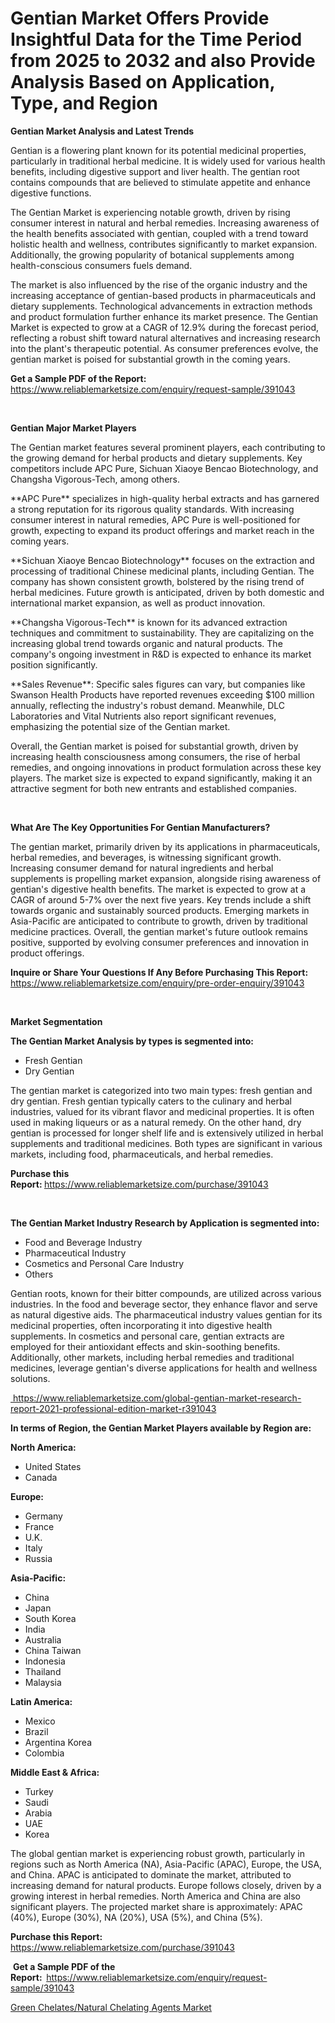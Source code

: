 <p><h1>Gentian Market Offers Provide Insightful Data for the Time Period from 2025 to 2032 and also Provide Analysis Based on Application, Type, and Region</h1></p><p><strong>Gentian Market Analysis and Latest Trends</strong></p>
<p><p>Gentian is a flowering plant known for its potential medicinal properties, particularly in traditional herbal medicine. It is widely used for various health benefits, including digestive support and liver health. The gentian root contains compounds that are believed to stimulate appetite and enhance digestive functions.</p><p>The Gentian Market is experiencing notable growth, driven by rising consumer interest in natural and herbal remedies. Increasing awareness of the health benefits associated with gentian, coupled with a trend toward holistic health and wellness, contributes significantly to market expansion. Additionally, the growing popularity of botanical supplements among health-conscious consumers fuels demand.</p><p>The market is also influenced by the rise of the organic industry and the increasing acceptance of gentian-based products in pharmaceuticals and dietary supplements. Technological advancements in extraction methods and product formulation further enhance its market presence. The Gentian Market is expected to grow at a CAGR of 12.9% during the forecast period, reflecting a robust shift toward natural alternatives and increasing research into the plant's therapeutic potential. As consumer preferences evolve, the gentian market is poised for substantial growth in the coming years.</p></p>
<p><strong>Get a Sample PDF of the Report:&nbsp;</strong> <a href="https://www.reliablemarketsize.com/enquiry/request-sample/391043?utm_campaign=1833&utm_medium=2&utm_source=Github&utm_content=ia&utm_term=16012025&utm_id=gentian">https://www.reliablemarketsize.com/enquiry/request-sample/391043</a></p>
<p>&nbsp;</p>
<p><strong>Gentian Major Market Players</strong></p>
<p><p>The Gentian market features several prominent players, each contributing to the growing demand for herbal products and dietary supplements. Key competitors include APC Pure, Sichuan Xiaoye Bencao Biotechnology, and Changsha Vigorous-Tech, among others.</p><p>**APC Pure** specializes in high-quality herbal extracts and has garnered a strong reputation for its rigorous quality standards. With increasing consumer interest in natural remedies, APC Pure is well-positioned for growth, expecting to expand its product offerings and market reach in the coming years.</p><p>**Sichuan Xiaoye Bencao Biotechnology** focuses on the extraction and processing of traditional Chinese medicinal plants, including Gentian. The company has shown consistent growth, bolstered by the rising trend of herbal medicines. Future growth is anticipated, driven by both domestic and international market expansion, as well as product innovation.</p><p>**Changsha Vigorous-Tech** is known for its advanced extraction techniques and commitment to sustainability. They are capitalizing on the increasing global trend towards organic and natural products. The company's ongoing investment in R&D is expected to enhance its market position significantly.</p><p>**Sales Revenue**: Specific sales figures can vary, but companies like Swanson Health Products have reported revenues exceeding $100 million annually, reflecting the industry's robust demand. Meanwhile, DLC Laboratories and Vital Nutrients also report significant revenues, emphasizing the potential size of the Gentian market. </p><p>Overall, the Gentian market is poised for substantial growth, driven by increasing health consciousness among consumers, the rise of herbal remedies, and ongoing innovations in product formulation across these key players. The market size is expected to expand significantly, making it an attractive segment for both new entrants and established companies.</p></p>
<p>&nbsp;</p>
<p><strong>What Are The Key Opportunities For Gentian Manufacturers?</strong></p>
<p><p>The gentian market, primarily driven by its applications in pharmaceuticals, herbal remedies, and beverages, is witnessing significant growth. Increasing consumer demand for natural ingredients and herbal supplements is propelling market expansion, alongside rising awareness of gentian's digestive health benefits. The market is expected to grow at a CAGR of around 5-7% over the next five years. Key trends include a shift towards organic and sustainably sourced products. Emerging markets in Asia-Pacific are anticipated to contribute to growth, driven by traditional medicine practices. Overall, the gentian market's future outlook remains positive, supported by evolving consumer preferences and innovation in product offerings.</p></p>
<p><strong>Inquire or Share Your Questions If Any Before Purchasing This Report:</strong> <a href="https://www.reliablemarketsize.com/enquiry/pre-order-enquiry/391043?utm_campaign=1833&utm_medium=2&utm_source=Github&utm_content=ia&utm_term=16012025&utm_id=gentian">https://www.reliablemarketsize.com/enquiry/pre-order-enquiry/391043</a></p>
<p>&nbsp;</p>
<p><strong>Market Segmentation</strong></p>
<p><strong>The Gentian Market Analysis by types is segmented into:</strong></p>
<p><ul><li>Fresh Gentian</li><li>Dry Gentian</li></ul></p>
<p><p>The gentian market is categorized into two main types: fresh gentian and dry gentian. Fresh gentian typically caters to the culinary and herbal industries, valued for its vibrant flavor and medicinal properties. It is often used in making liqueurs or as a natural remedy. On the other hand, dry gentian is processed for longer shelf life and is extensively utilized in herbal supplements and traditional medicines. Both types are significant in various markets, including food, pharmaceuticals, and herbal remedies.</p></p>
<p><strong>Purchase this Report:&nbsp;</strong><a href="https://www.reliablemarketsize.com/purchase/391043?utm_campaign=1833&utm_medium=2&utm_source=Github&utm_content=ia&utm_term=16012025&utm_id=gentian">https://www.reliablemarketsize.com/purchase/391043</a></p>
<p>&nbsp;</p>
<p><strong>The Gentian Market Industry Research by Application is segmented into:</strong></p>
<p><ul><li>Food and Beverage Industry</li><li>Pharmaceutical Industry</li><li>Cosmetics and Personal Care Industry</li><li>Others</li></ul></p>
<p><p>Gentian roots, known for their bitter compounds, are utilized across various industries. In the food and beverage sector, they enhance flavor and serve as natural digestive aids. The pharmaceutical industry values gentian for its medicinal properties, often incorporating it into digestive health supplements. In cosmetics and personal care, gentian extracts are employed for their antioxidant effects and skin-soothing benefits. Additionally, other markets, including herbal remedies and traditional medicines, leverage gentian's diverse applications for health and wellness solutions.</p></p>
<p><a href="https://www.reliablemarketsize.com/global-gentian-market-research-report-2021-professional-edition-market-r391043?utm_campaign=1833&utm_medium=2&utm_source=Github&utm_content=ia&utm_term=16012025&utm_id=gentian">&nbsp;https://www.reliablemarketsize.com/global-gentian-market-research-report-2021-professional-edition-market-r391043</a></p>
<p><strong>In terms of Region, the Gentian Market Players available by Region are:</strong></p>
<p>
    <p> <strong> North America: </strong>
        <ul>
            <li>United States</li>
            <li>Canada</li>
        </ul>
        </p> 
    <p> <strong> Europe: </strong>
        <ul>
            <li>Germany</li>
            <li>France</li>
            <li>U.K.</li>
            <li>Italy</li>
            <li>Russia</li>
        </ul>
        </p> 
    <p> <strong> Asia-Pacific: </strong>
        <ul>
            <li>China</li>
            <li>Japan</li>
            <li>South Korea</li>
            <li>India</li>
            <li>Australia</li>
            <li>China Taiwan</li>
            <li>Indonesia</li>
            <li>Thailand</li>
            <li>Malaysia</li>
        </ul>
        </p> 
    <p> <strong> Latin America: </strong>
        <ul>
            <li>Mexico</li>
            <li>Brazil</li>
            <li>Argentina Korea</li>
            <li>Colombia</li>
        </ul>
        </p> 
    <p> <strong> Middle East & Africa: </strong>
        <ul>
            <li>Turkey</li>
            <li>Saudi</li>
            <li>Arabia</li>
            <li>UAE</li>
            <li>Korea</li>
        </ul>
    </p>
    </p>
<p><p>The global gentian market is experiencing robust growth, particularly in regions such as North America (NA), Asia-Pacific (APAC), Europe, the USA, and China. APAC is anticipated to dominate the market, attributed to increasing demand for natural products. Europe follows closely, driven by a growing interest in herbal remedies. North America and China are also significant players. The projected market share is approximately: APAC (40%), Europe (30%), NA (20%), USA (5%), and China (5%).</p></p>
<p><strong>Purchase this Report: </strong><a href="https://www.reliablemarketsize.com/purchase/391043?utm_campaign=1833&utm_medium=2&utm_source=Github&utm_content=ia&utm_term=16012025&utm_id=gentian">https://www.reliablemarketsize.com/purchase/391043</a></p>
<p>&nbsp;<strong>Get a Sample PDF of the Report:&nbsp;&nbsp;</strong><a href="https://www.reliablemarketsize.com/enquiry/request-sample/391043?utm_campaign=1833&utm_medium=2&utm_source=Github&utm_content=ia&utm_term=16012025&utm_id=gentian">https://www.reliablemarketsize.com/enquiry/request-sample/391043</a></p>
<p><strong></strong></p>
<p><p><a href="https://github.com/FassouRP/Market-Research-Report-List-6/blob/main/green-chelatesnatural-chelating-agents-market.md?utm_campaign=1833&utm_medium=2&utm_source=Github&utm_content=ia&utm_term=16012025&utm_id=gentian">Green Chelates/Natural Chelating Agents Market</a></p></p>